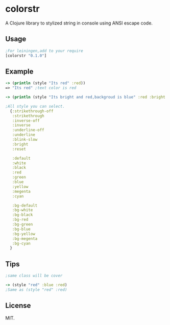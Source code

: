 # colorstr

A Clojure library to stylized string in console using ANSI escape code.

## Usage

```clojure
;For leiningen,add to your require
[colorstr "0.1.0"]
```
## Example

```clojure
-> (println (style "Its red" :red))
=> "Its red" ;text color is red

-> (println (style "Its bright and red,backgroud is blue" :red :bright :bg-blue))
```

```clojure
;All style you can select.
  {:strikethrough-off  
   :strikethrough     
   :inverse-off      
   :inverse         
   :underline-off      
   :underline         
   :blink-slow       
   :bright          
   :reset              

   :default            
   :white              
   :black              
   :red                
   :green              
   :blue               
   :yellow             
   :megenta            
   :cyan               

   :bg-default         
   :bg-white           
   :bg-black          
   :bg-red            
   :bg-green           
   :bg-blue            
   :bg-yellow          
   :bg-megenta         
   :bg-cyan            
  }
```

## Tips

```clojure
;same class will be cover

-> (style "red" :blue :red)
;Same as (style "red" :red)

```
## License

MIT.
